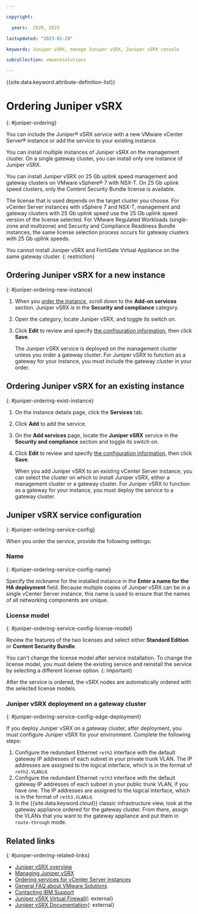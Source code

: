 ```yaml
---

copyright:

  years:  2020, 2023

lastupdated: "2023-03-29"

keywords: Juniper vSRX, manage Juniper vSRX, Juniper vSRX console

subcollection: vmwaresolutions

---
```


{{site.data.keyword.attribute-definition-list}}

# Ordering Juniper vSRX
{: #juniper-ordering}

You can include the Juniper® vSRX service with a new VMware vCenter Server® instance or add the service to your existing instance.

You can install multiple instances of Juniper vSRX on the management cluster. On a single gateway cluster, you can install only one instance of Juniper vSRX.

You can install Juniper vSRX on 25 Gb uplink speed management and gateway clusters on VMware vSphere® 7 with NSX-T. On 25 Gb uplink speed clusters, only the Content Security Bundle license is available.

The license that is used depends on the target cluster you choose. For vCenter Server instances with vSphere 7 and NSX-T, management and gateway clusters with 25 Gb uplink speed use the 25 Gb uplink speed version of the license selected. For VMware Regulated Workloads (single-zone and multizone) and Security and Compliance Readiness Bundle instances, the same license selection process occurs for gateway clusters with 25 Gb uplink speeds.

You cannot install Juniper vSRX and FortiGate Virtual Appliance on the same gateway cluster.
{: restriction}

## Ordering Juniper vSRX for a new instance
{: #juniper-ordering-new-instance}

1. When you [order the instance](/docs/vmwaresolutions?topic=vmwaresolutions-vc_orderinginstance-procedure), scroll down to the **Add-on services** section. Juniper vSRX is in the **Security and compliance** category. 
2. Open the category, locate Juniper vSRX, and toggle its switch on.
3. Click **Edit** to review and specify [the configuration information](/docs/vmwaresolutions?topic=vmwaresolutions-juniper-ordering#juniper-ordering-service-config), then click **Save**.

   The Juniper vSRX service is deployed on the management cluster unless you order a gateway cluster. For Juniper vSRX to function as a gateway for your instance, you must include the gateway cluster in your order.

## Ordering Juniper vSRX for an existing instance
{: #juniper-ordering-exist-instance}

1. On the instance details page, click the **Services** tab.
2. Click **Add** to add the service.
3. On the **Add services** page, locate the **Juniper vSRX** service in the **Security and compliance** section and toggle its switch on.
4. Click **Edit** to review and specify [the configuration information](/docs/vmwaresolutions?topic=vmwaresolutions-juniper-ordering#juniper-ordering-service-config), then click **Save**.

   When you add Juniper vSRX to an existing vCenter Server instance, you can select the cluster on which to install Juniper vSRX, either a management cluster or a gateway cluster. For Juniper vSRX to function as a gateway for your instance, you must deploy the service to a gateway cluster.

## Juniper vSRX service configuration
{: #juniper-ordering-service-config}

When you order the service, provide the following settings:

### Name
{: #juniper-ordering-service-config-name}

Specify the nickname for the installed instance in the **Enter a name for the HA deployment** field. Because multiple copies of Juniper vSRX can be in a single vCenter Server instance, this name is used to ensure that the names of all networking components are unique.

### License model
{: #juniper-ordering-service-config-license-model}

Review the features of the two licenses and select either **Standard Edition** or **Content Security Bundle**.

You can't change the license model after service installation. To change the license model, you must delete the existing service and reinstall the service by selecting a different license option.
{: important}

After the service is ordered, the vSRX nodes are automatically ordered with the selected license models.

### Juniper vSRX deployment on a gateway cluster
{: #juniper-ordering-service-config-edge-deployment}

If you deploy Juniper vSRX on a gateway cluster, after deployment, you must configure Juniper vSRX for your environment. Complete the following steps:

1. Configure the redundant Ethernet `reth2` interface with the default gateway IP addresses of each subnet in your private trunk VLAN. The IP addresses are assigned to the logical interface, which is in the format of `reth2.VLANid`.
2. Configure the redundant Ethernet `reth3` interface with the default gateway IP addresses of each subnet in your public trunk VLAN, if you have one. The IP addresses are assigned to the logical interface, which is in the format of `reth3.VLANid`.
3. In the {{site.data.keyword.cloud}} classic infrastructure view, look at the gateway appliance ordered for the gateway cluster. From there, assign the VLANs that you want to the gateway appliance and put them in `route-through` mode.

## Related links
{: #juniper-ordering-related-links}

* [Juniper vSRX overview](/docs/vmwaresolutions?topic=vmwaresolutions-juniper-overview)
* [Managing Juniper vSRX](/docs/vmwaresolutions?topic=vmwaresolutions-juniper-managing)
* [Ordering services for vCenter Server instances](/docs/vmwaresolutions?topic=vmwaresolutions-vc_addingservices)
* [General FAQ about VMware Solutions](/docs/vmwaresolutions?topic=vmwaresolutions-faq-vmwaresolutions)
* [Contacting IBM Support](/docs/vmwaresolutions?topic=vmwaresolutions-trbl_support)
* [Juniper vSRX Virtual Firewall](https://www.juniper.net/us/en/products-services/security/srx-series/vsrx/){: external}
* [Juniper vSRX Documentation](https://www.juniper.net/documentation/product/en_US/vsrx){: external}

